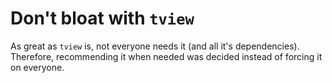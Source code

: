 # Don't bloat with `tview`

As great as `tview` is, not everyone needs it (and all it's dependencies). Therefore, recommending it when needed was decided instead of forcing it on everyone.
